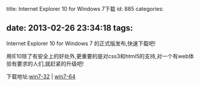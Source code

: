 title: Internet Explorer 10 for Windows 7下载
id: 885
categories:

date: 2013-02-26 23:34:18
tags:
---

Internet Explorer 10 for Windows 7 的正式版发布,快速下载吧!
</br>

用IE10除了有安全上的好处外,更重要的是对css3和html5的支持,对一个有web体验有要求的人们,就赶紧的升级吧!
</br>

下载地址:[win7-32](http://download.microsoft.com/download/4/1/4/4149BFB1-AC27-401D-943F-DA1BBD0537C5/IE10-Windows6.1-x86-zh-cn.exe "win7-32") | [win7-64](http://download.microsoft.com/download/3/7/D/37DC542A-AE01-4E4B-99A0-FCFD5F7F19E7/IE10-Windows6.1-x64-zh-cn.exe "win7-64")